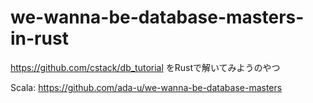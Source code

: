# we-wanna-be-database-masters-in-rust
https://github.com/cstack/db_tutorial をRustで解いてみようのやつ

Scala: https://github.com/ada-u/we-wanna-be-database-masters
